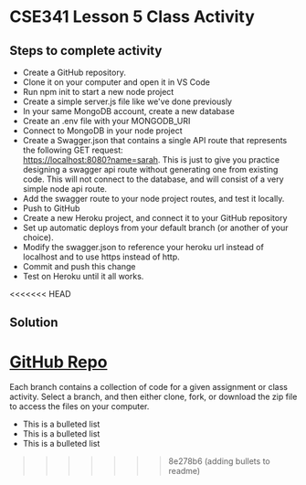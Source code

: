 # CSE341 Lesson 5 Class Activity

## Steps to complete activity

- Create a GitHub repository.
- Clone it on your computer and open it in VS Code
- Run npm init to start a new node project
- Create a simple server.js file like we've done previously
- In your same MongoDB account, create a new database
- Create an .env file with your MONGODB_URI
- Connect to MongoDB in your node project
- Create a Swagger.json that contains a single API route that represents the following GET request:  
  [https://localhost:8080?name=sarah](https://localhost:8080?name=sarah). This is just to give you practice designing a swagger api route without generating one from existing code. This will not connect to the database, and will consist of a very simple node api route.
- Add the swagger route to your node project routes, and test it locally.
- Push to GitHub
- Create a new Heroku project, and connect it to your GitHub repository
- Set up automatic deploys from your default branch (or another of your choice).
- Modify the swagger.json to reference your heroku url instead of localhost and to use https instead of http.
- Commit and push this change
- Test on Heroku until it all works.

<<<<<<< HEAD
## Solution

[GitHub Repo](https://github.com/byui-cse/cse341-code-student/tree/L05-class-complete)
=======
Each branch contains a collection of code for a given assignment or class activity. Select a branch, and then either clone, fork, or download the zip file to access the files on your computer.

- This is a bulleted list
- This is a bulleted list
- This is a bulleted list
>>>>>>> 8e278b6 (adding bullets to readme)
